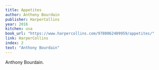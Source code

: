 ```yaml
---
title: Appetites
author: Anthony Bourdain
publisher: HarperCollins
year: 2016
kitchen: usa
book_url: "https://www.harpercollins.com/9780062409959/appetites/"
link: HarperCollins
index: 2
text: "Anthony Bourdain"
---
```


Anthony Bourdain.